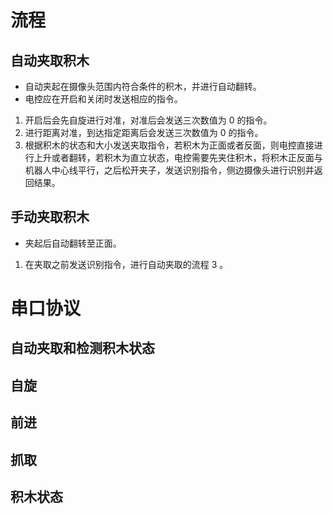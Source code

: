# 流程
## 自动夹取积木
- 自动夹起在摄像头范围内符合条件的积木，并进行自动翻转。
- 电控应在开启和关闭时发送相应的指令。
1. 开启后会先自旋进行对准，对准后会发送三次数值为 0 的指令。
2. 进行距离对准，到达指定距离后会发送三次数值为 0 的指令。
3. 根据积木的状态和大小发送夹取指令，若积木为正面或者反面，则电控直接进行上升或者翻转，若积木为直立状态，电控需要先夹住积木，将积木正反面与机器人中心线平行，之后松开夹子，发送识别指令，侧边摄像头进行识别并返回结果。
## 手动夹取积木
- 夹起后自动翻转至正面。
1. 在夹取之前发送识别指令，进行自动夹取的流程 3 。
# 串口协议
## 自动夹取和检测积木状态
## 自旋
## 前进
## 抓取
## 积木状态